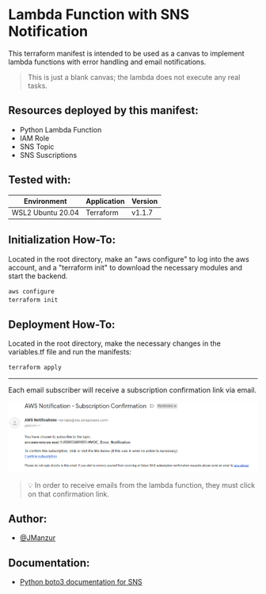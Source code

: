 # Lambda Function with SNS Notification

This terraform manifest is intended to be used as a canvas to implement  lambda functions with error handling and email notifications.

> This is just a blank canvas; the lambda does not execute any real tasks.

## Resources deployed by this manifest:

- Python Lambda Function
- IAM Role
- SNS Topic
- SNS Suscriptions

## Tested with: 

| Environment | Application | Version  |
| ----------------- |-----------|---------|
| WSL2 Ubuntu 20.04 | Terraform | v1.1.7  |

## Initialization How-To:

Located in the root directory, make an "aws configure" to log into the aws account, and a "terraform init" to download the necessary modules and start the backend.

```bash
aws configure
terraform init
```

## Deployment How-To:

Located in the root directory, make the necessary changes in the variables.tf file and run the manifests:

```bash
terraform apply
```

---- 

Each email subscriber will receive a subscription confirmation link via email. 


![App Screenshot](images/sns_subscription.png)

>💡 In order to receive emails from the lambda function, they must click on that confirmation link.
## Author:

- [@JManzur](https://jmanzur.com)

## Documentation:

- [Python boto3 documentation for SNS](https://boto3.amazonaws.com/v1/documentation/api/latest/reference/services/sns.html)